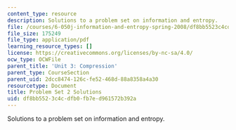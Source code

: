 ```yaml
---
content_type: resource
description: Solutions to a problem set on information and entropy.
file: /courses/6-050j-information-and-entropy-spring-2008/df8bb5523c4cdfb0fb7ed961572b392a_MIT6_050JS08_ps_02_sol.pdf
file_size: 175249
file_type: application/pdf
learning_resource_types: []
license: https://creativecommons.org/licenses/by-nc-sa/4.0/
ocw_type: OCWFile
parent_title: 'Unit 3: Compression'
parent_type: CourseSection
parent_uid: 2dcc8474-126c-fe52-468d-88a8358a4a30
resourcetype: Document
title: Problem Set 2 Solutions
uid: df8bb552-3c4c-dfb0-fb7e-d961572b392a
---
```

Solutions to a problem set on information and entropy.